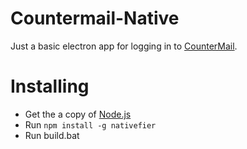 # Countermail-Native
Just a basic electron app for logging in to [CounterMail](https://countermail.com/).

# Installing
* Get the a copy of [Node.js](https://nodejs.org)
* Run `npm install -g nativefier`
* Run build.bat
